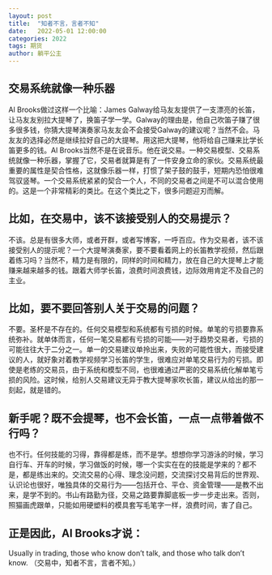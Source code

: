 ```yaml
---
layout: post
title:  "知者不言，言者不知"
date:   2022-05-01 12:00:00
categories: 2022
tags: 期货
author: 躺平公主
---
```

## 交易系统就像一种乐器
Al Brooks做过这样一个比喻：James Galway给马友友提供了一支漂亮的长笛，让马友友别拉大提琴了，换笛子学一学。Galway的理由是，他自己吹笛子赚了很多很多钱，你猜大提琴演奏家马友友会不会接受Galway的建议呢？当然不会。马友友的选择必然是继续拉好自己的大提琴。用这把大提琴，他将给自己赚来比学长笛更多的钱。Al Brooks当然不是在说音乐。他在说交易。一种交易模型、交易系统就像一种乐器，掌握了它，交易者就算是有了一件安身立命的家伙。交易系统最重要的属性是契合性格，这就像乐器一样，打惯了架子鼓的鼓手，短期内恐怕很难驾驭竖琴。一个交易系统紧紧的契合一个人，不同的交易者之间是不可以混合使用的。这是一个非常精彩的类比。在这个类比之下，很多问题迎刃而解。

## 比如，在交易中，该不该接受别人的交易提示？
不该。总是有很多大师，或者开群，或者写博客，一呼百应。作为交易者，该不该接受别人的提示呢？一个大提琴演奏家，要不要看着网上的长笛教学视频，然后跟着练习吗？当然不，精力是有限的，同样的时间和精力，放在自己的大提琴上才能赚来越来越多的钱。跟着大师学长笛，浪费时间浪费钱，边际效用肯定不及自己的主业。

## 比如，要不要回答别人关于交易的问题？
不要。圣杯是不存在的。任何交易模型和系统都有亏损的时候。单笔的亏损要靠系统弥补。就单体而言，任何一笔交易都有亏损的可能——对于趋势交易者，亏损的可能往往大于二分之一。单一的交易建议单拎出来，失败的可能性很大，而接受建议的人，就好象对着教学视频学习长笛的学生，很难应对单笔交易行为的亏损。即使是老练的交易员，由于系统和模型不同，也很难通过严密的交易系统化解单笔亏损的风险。这时候，给别人交易建议无异于教大提琴家吹长笛，建议从给出的那一刻起，就是错的。

## 新手呢？既不会提琴，也不会长笛，一点一点带着做不行吗？
也不行。任何技能的习得，靠得都是练，而不是学。想想你学习游泳的时候，学习自行车、开车的时候，学习做饭的时候，哪一个实实在在的技能是学来的？都不是，都是练出来的。交流交易的心得、理念没问题，交流探讨交易背后的世界观、认识论也很好，唯独具体的交易行为——包括开仓、平仓、资金管理——是教不出来，是学不到的。书山有路勤为径，交易之路要靠脚底板一步一步走出来。否则，照猫画虎跟单，只能如用硬塑料的模具套写毛笔字一样，浪费时间，害了自己。

## 正是因此，Al Brooks才说：
Usually in trading, those who know don’t talk, and those who talk don’t know.
（交易中，知者不言，言者不知。）
